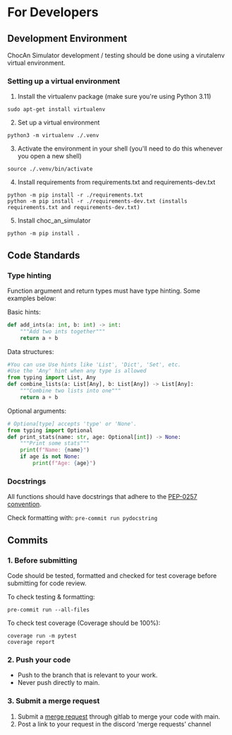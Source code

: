 # For Developers


## Development Environment
ChocAn Simulator development / testing should be done using a virutalenv virtual environment.
### Setting up a virtual environment
1. Install the virtualenv package (make sure you're using Python 3.11)

```
sudo apt-get install virtualenv
```

2. Set up a virtual environment
```
python3 -m virtualenv ./.venv
```

3. Activate the environment in your shell (you'll need to do this whenever you open a new shell)

```
source ./.venv/bin/activate
```

4. Install requirements from requirements.txt and requirements-dev.txt

```
python -m pip install -r ./requirements.txt
python -m pip install -r ./requirements-dev.txt (installs requirements.txt and requirements-dev.txt)
```

5. Install choc_an_simulator

```
python -m pip install .
```

## Code Standards

### Type hinting

Function argument and return types must have type hinting. Some examples below:

Basic hints:
```python
def add_ints(a: int, b: int) -> int:
    """Add two ints together"""
    return a + b
```
Data structures:
```python
#You can use Use hints like 'List', 'Dict', 'Set', etc.
#Use the 'Any' hint when any type is allowed
from typing import List, Any
def combine_lists(a: List[Any], b: List[Any]) -> List[Any]:
    """Combine two lists into one"""
    return a + b
```
Optional arguments:
```python
# Optiona[type] accepts 'type' or 'None'.
from typing import Optional
def print_stats(name: str, age: Optional[int]) -> None:
    """Print some stats"""
    print(f"Name: {name}")
    if age is not None:
        print(f"Age: {age}")
```

### Docstrings

All functions should have docstrings that adhere to the [PEP-0257 convention](https://peps.python.org/pep-0257/). 

Check formatting with: ```pre-commit run pydocstring```


## Commits

### 1. Before submitting
Code should be tested, formatted and checked for test coverage before submitting for code review.

To check testing & formatting:
```
pre-commit run --all-files
```
To check test coverage (Coverage should be 100%):

``````
coverage run -m pytest
coverage report
``````

### 2. Push your code
- Push to the branch that is relevant to your work.
- Never push directly to main.

### 3. Submit a merge request
1.  Submit a [merge request](https://gitlab.cecs.pdx.edu/cs-314-term-project/term-project/-/merge_requests/new) through gitlab to merge your code with main.
2.  Post a link to your request in the discord 'merge requests' channel 